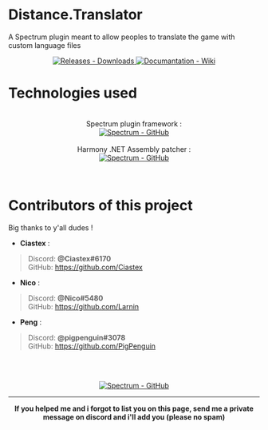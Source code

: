# Distance.Translator
A Spectrum plugin meant to allow peoples to translate the game with custom language files

<p align="center">
  <a href="https://github.com/REHERC/Distance.Translator/releases">
    <img src="https://img.shields.io/badge/Releases-Downloads-4BC51D.svg" alt="Releases - Downloads" />
  </a>
  <a href="https://github.com/REHERC/Distance.Translator/wiki">
    <img src="https://img.shields.io/badge/Documentation-Wiki-4BC51D.svg" alt="Documantation - Wiki" />
  </a>
</p>


# Technologies used
<p align="center">
<br>Spectrum plugin framework : <br>
<a href="https://github.com/Ciastex/Spectrum"><img src="https://img.shields.io/badge/Ciastex/Spectrum-GitHub-268CCC.svg" alt="Spectrum - GitHub" /></a><br>
<br>Harmony .NET Assembly patcher : <br>
<a href="https://github.com/pardeike/Harmony"><img src="https://img.shields.io/badge/Pardeike/Harmony-GitHub-268CCC.svg" alt="Spectrum - GitHub" /></a><br>
</p>
<br>

# Contributors of this project
Big thanks to y'all dudes !
- <b>Ciastex</b> :
>	Discord: <b>@Ciastex#6170</b><br>
>	GitHub: https://github.com/Ciastex

- <b>Nico</b> :
> 	Discord: <b>@Nico#5480</b><br>
>   GitHub: https://github.com/Larnin
>   
- <b>Peng</b> :
>	Discord: <b>@pigpenguin#3078</b><br>
>   GitHub: https://github.com/PigPenguin

<br><br>
<p align="center"><a href="https://discordapp.com/invite/Distance"><img src="https://img.shields.io/badge/Distance%20discord%20server-Discord%20invitation-7289da.svg" alt="Spectrum - GitHub" /></a></p>

-----
<p align="center"><b>If you helped me and i forgot to list you on this page, send me a private message on discord and i'll add you (please no spam)</b></p>
